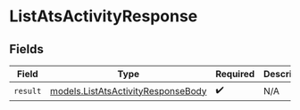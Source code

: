 # ListAtsActivityResponse


## Fields

| Field                                                                          | Type                                                                           | Required                                                                       | Description                                                                    |
| ------------------------------------------------------------------------------ | ------------------------------------------------------------------------------ | ------------------------------------------------------------------------------ | ------------------------------------------------------------------------------ |
| `result`                                                                       | [models.ListAtsActivityResponseBody](../models/listatsactivityresponsebody.md) | :heavy_check_mark:                                                             | N/A                                                                            |